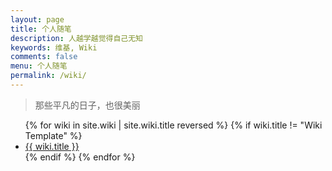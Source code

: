 ```yaml
---
layout: page
title: 个人随笔
description: 人越学越觉得自己无知
keywords: 维基, Wiki
comments: false
menu: 个人随笔
permalink: /wiki/
---
```


> 那些平凡的日子，也很美丽

<ul class="listing">
{% for wiki in site.wiki | site.wiki.title reversed  %}
{% if wiki.title != "Wiki Template" %}
<li class="listing-item"><a href="{{ wiki.url }}">{{ wiki.title }}</a></li>
{% endif %}
{% endfor %}
</ul>
